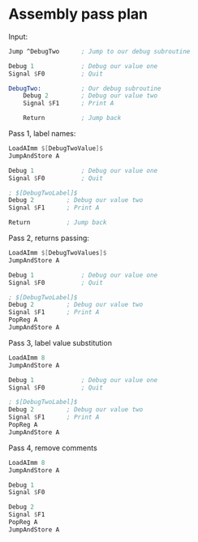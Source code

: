 # Assembly pass plan
Input:
```asm
Jump ^DebugTwo      ; Jump to our debug subroutine

Debug 1             ; Debug our value one
Signal $F0          ; Quit

DebugTwo:           ; Our debug subroutine
    Debug 2         ; Debug our value two
    Signal $F1      ; Print A

    Return          ; Jump back
```

Pass 1, label names:
```asm
LoadAImm $[DebugTwoValue]$
JumpAndStore A

Debug 1             ; Debug our value one
Signal $F0          ; Quit

; $[DebugTwoLabel]$
Debug 2         ; Debug our value two
Signal $F1      ; Print A

Return          ; Jump back
```

Pass 2, returns passing:
```asm
LoadAImm $[DebugTwoValues]$
JumpAndStore A

Debug 1             ; Debug our value one
Signal $F0          ; Quit

; $[DebugTwoLabel]$
Debug 2         ; Debug our value two
Signal $F1      ; Print A
PopReg A
JumpAndStore A
```

Pass 3, label value substitution
```asm
LoadAImm 8
JumpAndStore A

Debug 1             ; Debug our value one
Signal $F0          ; Quit

; $[DebugTwoLabel]$
Debug 2         ; Debug our value two
Signal $F1      ; Print A
PopReg A
JumpAndStore A
```

Pass 4, remove comments
```asm
LoadAImm 8
JumpAndStore A

Debug 1
Signal $F0

Debug 2
Signal $F1
PopReg A
JumpAndStore A
```
